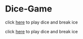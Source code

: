 # Dice-Game
<p>click <a href="https://adarshtiwariiit.github.io/Dice-Game/">here</a> to play dice and break ice</p>
<p>click <a href="">here</a> to play dice and break ice</p>
